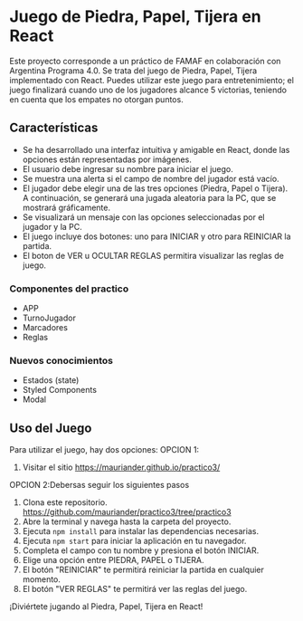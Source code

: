 # Juego de Piedra, Papel, Tijera en React

Este proyecto corresponde a un práctico de FAMAF en colaboración con Argentina Programa 4.0. Se trata del juego de Piedra, Papel, Tijera implementado con React. Puedes utilizar este juego para entretenimiento; el juego finalizará cuando uno de los jugadores alcance 5 victorias, teniendo en cuenta que los empates no otorgan puntos.

## Características

- Se ha desarrollado una interfaz intuitiva y amigable en React, donde las opciones están representadas por imágenes.
- El usuario debe ingresar su nombre para iniciar el juego.
- Se muestra una alerta si el campo de nombre del jugador está vacío.
- El jugador debe elegir una de las tres opciones (Piedra, Papel o Tijera). A continuación, se generará una jugada aleatoria para la PC, que se mostrará gráficamente.
- Se visualizará un mensaje con las opciones seleccionadas por el jugador y la PC.
- El juego incluye dos botones: uno para INICIAR y otro para REINICIAR la partida.
- El boton de VER u OCULTAR REGLAS permitira visualizar las reglas de juego.

### Componentes del practico

- APP
- TurnoJugador
- Marcadores
- Reglas

### Nuevos conocimientos

- Estados (state)
- Styled Components
- Modal

## Uso del Juego

Para utilizar el juego, hay dos opciones:
OPCION 1:

1. Visitar el sitio https://mauriander.github.io/practico3/

OPCION 2:Debersas seguir los siguientes pasos

1. Clona este repositorio. https://github.com/mauriander/practico3/tree/practico3
2. Abre la terminal y navega hasta la carpeta del proyecto.
3. Ejecuta `npm install` para instalar las dependencias necesarias.
4. Ejecuta `npm start` para iniciar la aplicación en tu navegador.
5. Completa el campo con tu nombre y presiona el botón INICIAR.
6. Elige una opción entre PIEDRA, PAPEL o TIJERA.
7. El botón "REINICIAR" te permitirá reiniciar la partida en cualquier momento.
8. El botón "VER REGLAS" te permitirá ver las reglas del juego.

¡Diviértete jugando al Piedra, Papel, Tijera en React!
